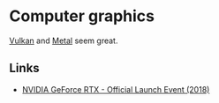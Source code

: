 # Computer graphics
[Vulkan](vulkan.md) and [Metal](https://developer.apple.com/metal/) seem great.

## Links
- [NVIDIA GeForce RTX - Official Launch Event (2018)](https://www.youtube.com/watch?v=Mrixi27G9yM)